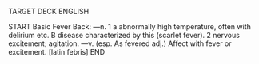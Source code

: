 TARGET DECK
ENGLISH

START
Basic
Fever
Back: —n. 1 a abnormally high temperature, often with delirium etc. B disease characterized by this (scarlet fever). 2 nervous excitement; agitation. —v. (esp. As fevered adj.) Affect with fever or excitement. [latin febris]
END
